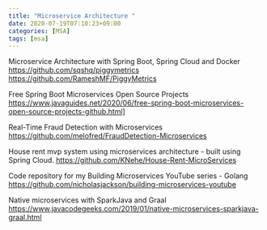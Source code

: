 ```yaml
---
title: "Microservice Architecture "
date: 2020-07-19T07:10:23+09:00
categories: [MSA]
tags: [msa]
---
```


Microservice Architecture with Spring Boot, Spring Cloud and Docker
 https://github.com/sqshq/piggymetrics
 https://github.com/RameshMF/PiggyMetrics

Free Spring Boot Microservices Open Source Projects
 https://www.javaguides.net/2020/06/free-spring-boot-microservices-open-source-projects-github.html]

Real-Time Fraud Detection with Microservices
 https://github.com/melofred/FraudDetection-Microservices

House rent mvp system using microservices architecture - built using Spring Cloud.
 https://github.com/KNehe/House-Rent-MicroServices

Code repository for my Building Microservices YouTube series - Golang
 https://github.com/nicholasjackson/building-microservices-youtube

Native microservices with SparkJava and Graal
 https://www.javacodegeeks.com/2019/01/native-microservices-sparkjava-graal.html